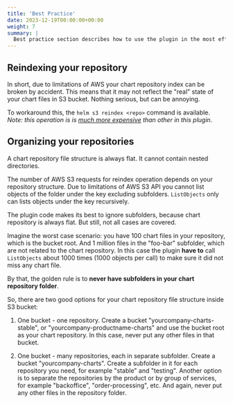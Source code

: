 ```yaml
---
title: 'Best Practice'
date: 2023-12-19T00:00:00+00:00
weight: 7
summary: |
  Best practice section describes how to use the plugin in the most efficient way.
---
```


## Reindexing your repository

In short, due to limitations of AWS your chart repository index can be broken
by accident. This means that it may not reflect the "real" state of your chart 
files in S3 bucket. Nothing serious, but can be annoying.

To workaround this, the `helm s3 reindex <repo>` command is available. *Note: this
operation is is [much more expensive](/docs/usage-cost) than other in this plugin*.

## Organizing your repositories

A chart repository file structure is always flat. 
It cannot contain nested directories.

The number of AWS S3 requests for reindex operation depends on your repository structure.
Due to limitations of AWS S3 API you cannot list objects of the folder under the key
 excluding subfolders. `ListObjects` only can lists objects under the key recursively.
 
The plugin code makes its best to ignore subfolders, because chart repository is always flat.
But still, not all cases are covered. 

Imagine the worst case scenario: you have 100 chart files in your repository, which is the
bucket root. And 1 million files in the "foo-bar" subfolder, which are not related to
the chart repository. In this case the plugin **have to** call `ListObjects`
about 1000 times (1000 objects per call) to make sure it did not miss any chart file.

By that, the golden rule is to **never have subfolders in your chart repository folder**.

So, there are two good options for your chart repository file structure inside S3 bucket:

1. One bucket - one repository. Create a bucket "yourcompany-charts-stable", or
"yourcompany-productname-charts" and use the bucket root as your chart repository.
In this case, never put any other files in that bucket.

2. One bucket - many repositories, each in separate subfolder. Create a bucket 
"yourcompany-charts". Create a subfolder in it for each repository you need, for
example "stable" and "testing". Another option is to separate the repositories
by the product or by group of services, for example "backoffice", "order-processing", etc.
And again, never put any other files in the repository folder.
